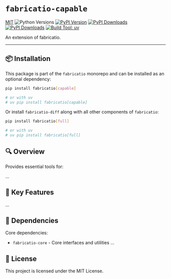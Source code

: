 # `fabricatio-capable`

[MIT](https://img.shields.io/badge/license-MIT-blue.svg)
![Python Versions](https://img.shields.io/pypi/pyversions/fabricatio-capable)
[![PyPI Version](https://img.shields.io/pypi/v/fabricatio-capable)](https://pypi.org/project/fabricatio-capable/)
[![PyPI Downloads](https://static.pepy.tech/badge/fabricatio-capable/week)](https://pepy.tech/projects/fabricatio-capable)
[![PyPI Downloads](https://static.pepy.tech/badge/fabricatio-capable)](https://pepy.tech/projects/fabricatio-capable)
[![Build Tool: uv](https://img.shields.io/badge/built%20with-uv-orange)](https://github.com/astral-sh/uv)


An extension of fabricatio.

---

## 📦 Installation

This package is part of the `fabricatio` monorepo and can be installed as an optional dependency:

```bash
pip install fabricatio[capable]

# or with uv
# uv pip install fabricatio[capable]
```

Or install `fabricatio-diff` along with all other components of `fabricatio`:

```bash
pip install fabricatio[full]

# or with uv
# uv pip install fabricatio[full]
```

## 🔍 Overview

Provides essential tools for:

...



## 🧩 Key Features

...


## 🔗 Dependencies

Core dependencies:

- `fabricatio-core` - Core interfaces and utilities
  ...

## 📄 License

This project is licensed under the MIT License.